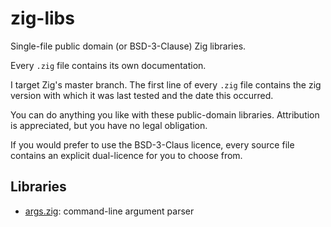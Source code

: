 # zig-libs

Single-file public domain (or BSD-3-Clause) Zig libraries.

Every `.zig` file contains its own documentation.

I target Zig's master branch. The first line of every `.zig` file contains the zig version with which it was last tested
and the date this occurred.

You can do anything you like with these public-domain libraries. Attribution is appreciated, but you have no legal
obligation. 

If you would prefer to use the BSD-3-Claus licence, every source file contains an explicit dual-licence for you to
choose from.

## Libraries

* [args.zig](./args.zig): command-line argument parser
